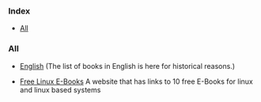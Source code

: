 ### Index

* [All](#all)


### All

* [English](/free-programming-books.md) (The list of books in English is here for historical reasons.)

* [Free Linux E-Books](https://www.pingdom.com/blog/10-free-linux-e-books/#)
A website that has links to 10 free E-Books for linux and linux based systems 
